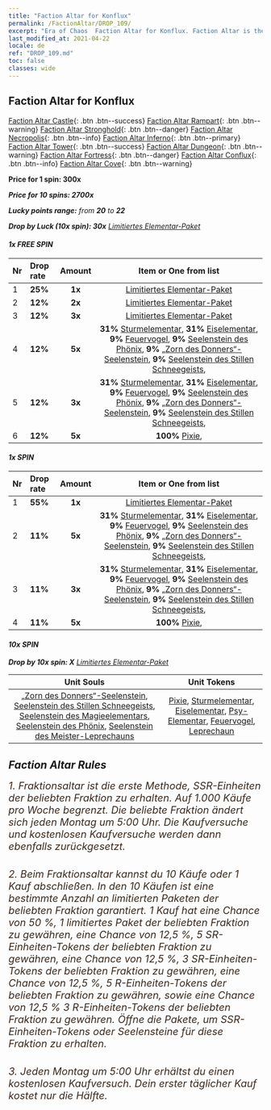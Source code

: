 ```yaml
---
title: "Faction Altar for Konflux"
permalink: /FactionAltar/DROP_109/
excerpt: "Era of Chaos  Faction Altar for Konflux. Faction Altar is the primary method for obtaining SSR units from the popular faction. Limited to 1,000 purchases each week. The popular faction changes at 05:00 every Monday. Purchase attempts and free purchase attempts will also reset then."
last_modified_at: 2021-04-22
locale: de
ref: "DROP_109.md"
toc: false
classes: wide
---
```


##  Faction Altar for **Konflux**

  [Faction Altar Castle](/de/FactionAltar/DROP_101/){: .btn .btn--success} [Faction Altar Rampart](/de/FactionAltar/DROP_102/){: .btn .btn--warning} [Faction Altar Stronghold](/de/FactionAltar/DROP_103/){: .btn .btn--danger} [Faction Altar Necropolis](/de/FactionAltar/DROP_104/){: .btn .btn--info} [Faction Altar Inferno](/de/FactionAltar/DROP_105/){: .btn .btn--primary} [Faction Altar Tower](/de/FactionAltar/DROP_106/){: .btn .btn--success} [Faction Altar Dungeon](/de/FactionAltar/DROP_107/){: .btn .btn--warning} [Faction Altar Fortress](/de/FactionAltar/DROP_108/){: .btn .btn--danger} [Faction Altar Conflux](/de/FactionAltar/DROP_109/){: .btn .btn--info} [Faction Altar Cove](/de/FactionAltar/DROP_112/){: .btn .btn--warning} 

  **Price for 1 spin: 300x** <i class="fas fa-gem"/>

  **Price for 10 spins: 2700x** <i class="fas fa-gem"/>

  **Lucky points range:** from **20** to **22**

  **Drop by Luck (10x spin): 30x** [Limitiertes Elementar-Paket](/ItemsDE/con_2141/)

####  1x FREE SPIN 

  |    Nr    |  Drop rate  |  Amount   |   Item or One from list  |
  |:---------|:------------|:---------:|:------------------------:|
  | 1 | **25%** | **1x** | [Limitiertes Elementar-Paket](/ItemsDE/con_2141/) |
  | 2 | **12%** | **2x** | [Limitiertes Elementar-Paket](/ItemsDE/con_2141/) |
  | 3 | **12%** | **3x** | [Limitiertes Elementar-Paket](/ItemsDE/con_2141/) |
  | 4 | **12%** | **5x** |  **31%** [Sturmelementar](/ItemsDE/unt_263/),  **31%** [Eiselementar](/ItemsDE/unt_264/),  **9%** [Feuervogel](/ItemsDE/unt_268/),  **9%** [Seelenstein des Phönix](/ItemsDE/unt_348/),  **9%** [„Zorn des Donners“-Seelenstein](/ItemsDE/unt_344/),  **9%** [Seelenstein des Stillen Schneegeists](/ItemsDE/unt_345/),  |
  | 5 | **12%** | **3x** |  **31%** [Sturmelementar](/ItemsDE/unt_263/),  **31%** [Eiselementar](/ItemsDE/unt_264/),  **9%** [Feuervogel](/ItemsDE/unt_268/),  **9%** [Seelenstein des Phönix](/ItemsDE/unt_348/),  **9%** [„Zorn des Donners“-Seelenstein](/ItemsDE/unt_344/),  **9%** [Seelenstein des Stillen Schneegeists](/ItemsDE/unt_345/),  |
  | 6 | **12%** | **5x** |  **100%** [Pixie](/ItemsDE/unt_262/),  |


####  1x SPIN 

  |    Nr    |  Drop rate  |  Amount   |   Item or One from list  |
  |:---------|:------------|:---------:|:------------------------:|
  | 1 | **55%** | **1x** | [Limitiertes Elementar-Paket](/ItemsDE/con_2141/) |
  | 2 | **11%** | **5x** |  **31%** [Sturmelementar](/ItemsDE/unt_263/),  **31%** [Eiselementar](/ItemsDE/unt_264/),  **9%** [Feuervogel](/ItemsDE/unt_268/),  **9%** [Seelenstein des Phönix](/ItemsDE/unt_348/),  **9%** [„Zorn des Donners“-Seelenstein](/ItemsDE/unt_344/),  **9%** [Seelenstein des Stillen Schneegeists](/ItemsDE/unt_345/),  |
  | 3 | **11%** | **3x** |  **31%** [Sturmelementar](/ItemsDE/unt_263/),  **31%** [Eiselementar](/ItemsDE/unt_264/),  **9%** [Feuervogel](/ItemsDE/unt_268/),  **9%** [Seelenstein des Phönix](/ItemsDE/unt_348/),  **9%** [„Zorn des Donners“-Seelenstein](/ItemsDE/unt_344/),  **9%** [Seelenstein des Stillen Schneegeists](/ItemsDE/unt_345/),  |
  | 4 | **11%** | **5x** |  **100%** [Pixie](/ItemsDE/unt_262/),  |


####  10x SPIN 

  **Drop by 10x spin: X** [Limitiertes Elementar-Paket](/ItemsDE/con_2141/)

  |    Unit Souls    |  Unit Tokens  |
  |:----------------:|:-------------:|
  | [„Zorn des Donners“-Seelenstein](/ItemsDE/unt_344/), [Seelenstein des Stillen Schneegeists](/ItemsDE/unt_345/), [Seelenstein des Magieelementars](/ItemsDE/unt_347/), [Seelenstein des Phönix](/ItemsDE/unt_348/), [Seelenstein des Meister-Leprechauns](/ItemsDE/unt_349/) | [Pixie](/ItemsDE/unt_262/), [Sturmelementar](/ItemsDE/unt_263/), [Eiselementar](/ItemsDE/unt_264/), [Psy-Elementar](/ItemsDE/unt_267/), [Feuervogel](/ItemsDE/unt_268/), [Leprechaun](/ItemsDE/unt_270/) |



## Faction Altar Rules

  <span style="color: #3c2a1e;font-size:20px">1. Fraktionsaltar ist die erste Methode, SSR-Einheiten der beliebten Fraktion zu erhalten. Auf 1.000 Käufe pro Woche begrenzt. Die beliebte Fraktion ändert sich jeden Montag um 5:00 Uhr. Die Kaufversuche und kostenlosen Kaufversuche werden dann ebenfalls zurückgesetzt.</span><br/>

<br/>  <span style="color: #3c2a1e;font-size:20px">2. Beim Fraktionsaltar kannst du 10 Käufe oder 1 Kauf abschließen. In den 10 Käufen ist eine bestimmte Anzahl an limitierten Paketen der beliebten Fraktion garantiert. 1 Kauf hat eine Chance von 50 %, 1 limitiertes Paket der beliebten Fraktion zu gewähren, eine Chance von 12,5 %, 5 SR-Einheiten-Tokens der beliebten Fraktion zu gewähren, eine Chance von 12,5 %, 3 SR-Einheiten-Tokens der beliebten Fraktion zu gewähren, eine Chance von 12,5 %, 5 R-Einheiten-Tokens der beliebten Fraktion zu gewähren, sowie eine Chance von 12,5 % 3 R-Einheiten-Tokens der beliebten Fraktion zu gewähren. Öffne die Pakete, um SSR-Einheiten-Tokens oder Seelensteine für diese Fraktion zu erhalten.</span>

<br/>  <span style="color: #3c2a1e;font-size:20px">3. Jeden Montag um 5:00 Uhr erhältst du einen kostenlosen Kaufversuch. Dein erster täglicher Kauf kostet nur die Hälfte.</span><br/>

<br/>